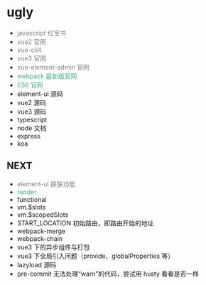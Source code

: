 # ugly

- <span style="color:grey">javascript 红宝书</span>
- <span style="color:grey">vue2 官网</span>
- <span style="color:grey">vue-cli4</span>
- <span style="color:grey">vue3 官网</span>
- <span style="color:grey">vue-element-admin 官网</span>
- <span style="color:#3eaf7c">webpack 最新版官网</span>
- <span style="color:#3eaf7c">ES6 官网</span>
- element-ui 源码
- vue2 源码
- vue3 源码
- typescript
- node 文档
- express
- koa

## NEXT

- <span style="color:grey">element-ui 换肤功能</span>
- <span style="color: #3eaf7c">render</span>
- functional
- vm.\$slots
- vm.\$scopedSlots
- START_LOCATION 初始路由，即路由开始的地址
- webpack-merge
- webpack-chain
- vue3 下的异步组件与打包
- vue3 下全局引入问题（provide、globalProperties 等）
- lazyload 源码
- pre-commit 无法处理“warn”的代码，尝试用 husty 看看是否一样
